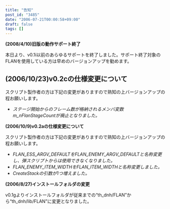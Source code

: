 ```yaml
---
title: "告知"
post_id: "3485"
date: "2006-07-21T00:00:58+09:00"
draft: false
tags: []
---
```



**(2008/4/10)旧版の動作サポート終了** 

本日より、v0.1i以前のあらゆるサポートを終了しました。サポート終了対象のFLANを使用している方は早めのバージョンアップを勧めます。

## (2006/10/23)v0.2cの仕様変更について

スクリプト製作者の方は下記の変更がありますので熟知の上バージョンアップの程お願いします。

* _ステージ開始からのフレーム数が格納されるメンバ変数m_nFlanStageCountが廃止となりました。_

**(2006/10/9)v0.2aの仕様変更について** 

スクリプト製作者の方は下記の変更がありますので熟知の上バージョンアップの程お願いします。

* _FLAN_ESS_ARGV_DEFAULTをFLAN_ENEMY_ARGV_DEFAULTと名称変更し、弾スクリプトからは使用できなくなりました。_
* _FLAN_ENEMY_ITEM_WIDTHをFLAN_ITEM_WIDTHと名称変更しました。_
* _CreateStackの引数が1つ増えました。_

**(2006/8/27)インストールフォルダの変更** 

v0.1gよりインストールフォルダが従来までの“th_dnh/FLAN”から“th_dnh/lib/FLAN”に変更となりました。
